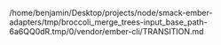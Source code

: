 /home/benjamin/Desktop/projects/node/smack-ember-adapters/tmp/broccoli_merge_trees-input_base_path-6a6QQ0dR.tmp/0/vendor/ember-cli/TRANSITION.md